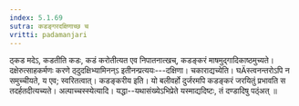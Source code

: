 ```yaml
---
index: 5.1.69
sutra: कडङ्गरदक्षिणाच्छ च
vritti: padamanjari
---
```


 ठ्कड मदेऽ, कडतीति कडः, कडं करोतीत्यत एव निपातनात्खच्, कडङ्करं माषमुद्गादिकाष्ठमुच्यते। दक्षेरुत्साहकर्मणः करणे ठ्दुदक्षिभ्यामिनन्ऽ इतीनन्प्रत्ययः---दक्षिणा। चकाराद्यच्येति। घÄस्त्वनन्तरोऽपि न समुच्चीयते, य एव; स्वरितत्वात्। कडङ्करीय इति। यो बलीवर्हो दुर्जरमपि कडङ्करं जरयितुं प्रभावति स तदर्हतदीत्यच्यते। अल्पाच्चस्स्येत्यादि। यद्धा--यथासंख्येऽभिप्रेते यस्माद्यदिष्टः, तं दण्डादिषु पठ्ंअत् ॥
